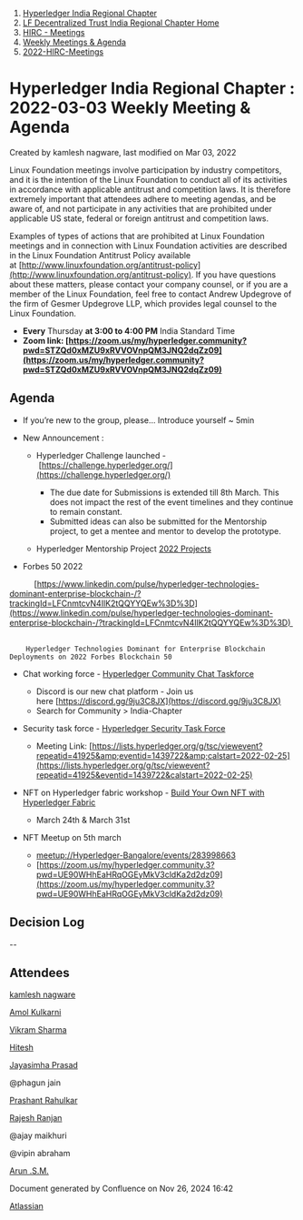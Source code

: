 1. [Hyperledger India Regional Chapter](index.html)
2. [LF Decentralized Trust India Regional Chapter Home](LF-Decentralized-Trust-India-Regional-Chapter-Home_19169282.html)
3. [HIRC - Meetings](HIRC---Meetings_19169350.html)
4. [Weekly Meetings &amp; Agenda](19169352.html)
5. [2022-HIRC-Meetings](2022-HIRC-Meetings_19170168.html)

# Hyperledger India Regional Chapter : 2022-03-03 Weekly Meeting &amp; Agenda

Created by kamlesh nagware, last modified on Mar 03, 2022

Linux Foundation meetings involve participation by industry competitors, and it is the intention of the Linux Foundation to conduct all of its activities in accordance with applicable antitrust and competition laws. It is therefore extremely important that attendees adhere to meeting agendas, and be aware of, and not participate in any activities that are prohibited under applicable US state, federal or foreign antitrust and competition laws.

Examples of types of actions that are prohibited at Linux Foundation meetings and in connection with Linux Foundation activities are described in the Linux Foundation Antitrust Policy available at [http://www.linuxfoundation.org/antitrust-policy](http://www.linuxfoundation.org/antitrust-policy). If you have questions about these matters, please contact your company counsel, or if you are a member of the Linux Foundation, feel free to contact Andrew Updegrove of the firm of Gesmer Updegrove LLP, which provides legal counsel to the Linux Foundation.

- **Every** Thursday **at 3:00 to 4:00 PM** India Standard Time
- **Zoom link: [https://zoom.us/my/hyperledger.community?pwd=STZQd0xMZU9xRVVOVnpQM3JNQ2dqZz09](https://zoom.us/my/hyperledger.community?pwd=STZQd0xMZU9xRVVOVnpQM3JNQ2dqZz09)**

## Agenda

- If you’re new to the group, please… Introduce yourself ~ 5min
- New Announcement :
  
  - Hyperledger Challenge launched - [https://challenge.hyperledger.org/](https://challenge.hyperledger.org/)
    
    - The due date for Submissions is extended till 8th March. This does not impact the rest of the event timelines and they continue to remain constant.
    - Submitted ideas can also be submitted for the Mentorship project, to get a mentee and mentor to develop the prototype.
  - Hyperledger Mentorship Project [2022 Projects](https://lf-hyperledger.atlassian.net/wiki/display/INTERN/2022+Projects)
- Forbes 50 2022

           [https://www.linkedin.com/pulse/hyperledger-technologies-dominant-enterprise-blockchain-/?trackingId=LFCnmtcvN4IlK2tQQYYQEw%3D%3D](https://www.linkedin.com/pulse/hyperledger-technologies-dominant-enterprise-blockchain-/?trackingId=LFCnmtcvN4IlK2tQQYYQEw%3D%3D)           

```
    Hyperledger Technologies Dominant for Enterprise Blockchain Deployments on 2022 Forbes Blockchain 50

```

- Chat working force - [Hyperledger Community Chat Taskforce](https://lf-hyperledger.atlassian.net/wiki/display/TF/Hyperledger+Community+Chat+Taskforce)
  
  - Discord is our new chat platform - Join us here [https://discord.gg/9ju3C8JX](https://discord.gg/9ju3C8JX)
  - Search for Community &gt; India-Chapter
- Security task force - [Hyperledger Security Task Force](https://lf-hyperledger.atlassian.net/wiki/display/TF/Hyperledger+Security+Task+Force)
  
  - Meeting Link: [https://lists.hyperledger.org/g/tsc/viewevent?repeatid=41925&amp;eventid=1439722&amp;calstart=2022-02-25](https://lists.hyperledger.org/g/tsc/viewevent?repeatid=41925&eventid=1439722&calstart=2022-02-25)
- NFT on Hyperledger fabric workshop - [Build Your Own NFT with Hyperledger Fabric](https://lf-hyperledger.atlassian.net/wiki/display/events/Build+Your+Own+NFT+with+Hyperledger+Fabric)
  
  - March 24th &amp; March 31st
- NFT Meetup on 5th march 
  
  - [meetup://Hyperledger-Bangalore/events/283998663]()
  - [https://zoom.us/my/hyperledger.community.3?pwd=UE90WHhEaHRqOGEyMkV3cldKa2d2dz09](https://zoom.us/my/hyperledger.community.3?pwd=UE90WHhEaHRqOGEyMkV3cldKa2d2dz09)

## Decision Log

--

## Attendees

[kamlesh nagware](https://lf-hyperledger.atlassian.net/wiki/people/557058:8e1fc425-f938-4b39-ad13-9cd8b0ddde52?ref=confluence)

[Amol Kulkarni](https://lf-hyperledger.atlassian.net/wiki/people/712020:afe6231e-4bfa-48fe-a72b-997b7781eed9?ref=confluence)

[Vikram Sharma](https://lf-hyperledger.atlassian.net/wiki/people/712020:af0c3f29-e190-4dc2-9098-9266b1dc0dab?ref=confluence)

[Hitesh](https://lf-hyperledger.atlassian.net/wiki/people/70121:6c56fbaa-4675-4ba6-84df-800d9ca4f233?ref=confluence)

[Jayasimha Prasad](https://lf-hyperledger.atlassian.net/wiki/people/5ca405cce623ae19ec54e4e3?ref=confluence)

@phagun jain

[Prashant Rahulkar](https://lf-hyperledger.atlassian.net/wiki/people/6331afed14c6b4b2210d22f1?ref=confluence)

[Rajesh Ranjan](https://lf-hyperledger.atlassian.net/wiki/people/5d49492fa70af10ceed30907?ref=confluence) 

@ajay maikhuri

@vipin abraham

[Arun .S.M.](https://lf-hyperledger.atlassian.net/wiki/people/621a0e5097d313006ba7386a?ref=confluence)

Document generated by Confluence on Nov 26, 2024 16:42

[Atlassian](http://www.atlassian.com/)
